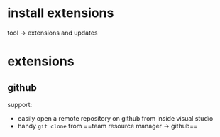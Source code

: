 # install extensions
tool -> extensions and updates

# extensions
## github
support:
- easily open a remote repository on github from inside visual studio
- handy `git clone` from ==team resource manager -> github==